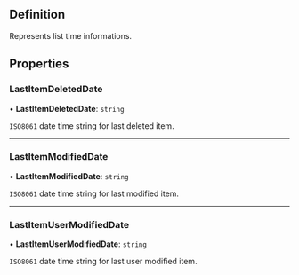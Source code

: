
## Definition

Represents list time informations.

## Properties

### LastItemDeletedDate

• **LastItemDeletedDate**: `string`

`ISO8061` date time string for last deleted item.

___

### LastItemModifiedDate

• **LastItemModifiedDate**: `string`

`ISO8061` date time string for last modified item.

___

### LastItemUserModifiedDate

• **LastItemUserModifiedDate**: `string`

`ISO8061` date time string for last user modified item.
